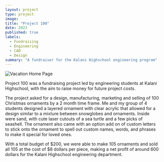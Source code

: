 ```yaml
---
layout: project
type: project
image: 
title: "Project 100"
date: 2023
published: true
labels:
  - Fundraising
  - Engineering
  - CAD
  - Design
summary: "A fundraiser for the Kalani Highschool engineering program"
---
```


<img class="img-fluid" src="https://cdn.discordapp.com/attachments/818577172678574131/1418059843075444736/IMG_5720.jpg?ex=68ccbea4&is=68cb6d24&hm=5639dc27f770eb3c0cb919402d43f033b3c6ea7b47a3f5f6c32cdec77997ae7f" alt="Vacation Home Page">


Project 100 was a fundraising project led by engineering students at Kalani Highschool, with the aim to raise money for future project costs. 

The project asked for a design, manufacturing, marketing and selling of 100 Christmas ornaments by a 2 month time frame. Me and my group of 4 students designed a layered ornament with clear acrylic that allowed for a design similar to a mixture between snowglobes and ornaments. Inside were sand, with cute laser cutouts of a sea turtle and a few picks of seashell. The ornament also came with an option add on of custom letters to stick onto the ornament to spell out custom names, words, and phrases to make it special for loved ones. 

With a total budget of $200, we were able to make 105 ornaments and sold all 105 at the cost of $8 dollars per piece, making a net profit of around 600 dollars for the Kalani Highschool engineering department. 
